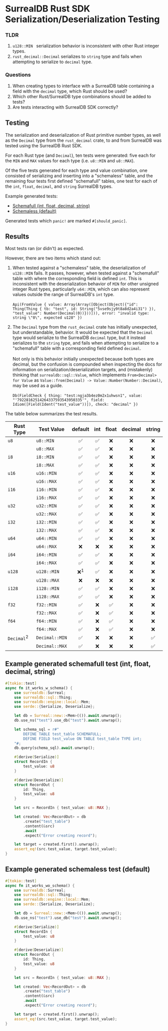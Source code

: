 # SurrealDB Rust SDK Serialization/Deserialization Testing

### TLDR
1. ``u128::MIN `` serialization behavior is inconsistent with other Rust integer types.
2. ``rust_decimal::Decimal`` serializes to ``string`` type and fails when attempting to serialize to ``decimal`` type.

### Questions
1. When creating types to interface with a SurrealDB table containing a field with the ``decimal`` type, which Rust
should be used?
2. Which other Rust/SurrealDB type combinations should be added to tests?
3. Are tests interacting with SurrealDB SDK correctly?

## Testing
The serialization and deserialization of Rust primitive number types, as well as the ``Decimal`` type from the 
``rust_decimal`` crate, to and from SurrealDB was tested using the SurrealDB Rust SDK.

For each Rust type (and ``Decimal``), ten tests were generated: five each for the ``MIN`` and ``MAX`` values for each 
type (i.e. ``u8::MIN`` and ``u8::MAX``). 

Of the five tests generated for each type and value combination, one consisted of serializing and inserting into 
a "schemaless" table, and the remaining four tests first defined "schemafull" tables, one test for each of the
``int``, ``float``, ``decimal``, and ``string`` SurrealDB types.

Example generated tests:
- [Schemafull (int, float, decimal, string)](#example-generated-schemafull-test-int-float-decimal-string)
- [Schemaless (default)](#example-generated-schemaless-test-default)

Generated tests which ``panic!`` are marked ``#[should_panic]``. 

## Results
Most tests ran (or didn't) as expected. 

However, there are two items which stand out:

1. When tested against a "schemaless" table, the deserialization of ``u128::MIN`` fails. It passes, however, when
tested against a "schemafull" table with where the corresponding field is defined ``int``. This is inconsistent with
the deserialization behavior of ``MIN`` for other unsigned integer Rust types, particularly ``u64::MIN``, which can
also represent values outside the range of SurrealDB's ``int`` type.\
\
``Api(FromValue { value: Array(Array([Object(Object({"id": Thing(Thing { tb: "test", id: String("5vse9sjy9t8a8d2a4i31") }), "test_value": Number(Decimal(0))}))])), error: "invalid type: string \"0\", expected u128" })``


2. The ``Decimal`` type from the ``rust_decimal`` crate has initially unexpected, but understandable, behavior. It would 
be expected that the ``Decimal`` type would serialize to the SurrealDB ``decimal`` type, but it instead serializes 
to the ``string`` type, and fails when attempting to serialize to a "schemafull" table with a corresponding field
defined ``decimal``.\
\
Not only is this behavior initially unexpected because both types are decimal, but the confusion is compounded when
inspecting the docs for information on serialization/deserialization targets, and (mistakenly) thinking that 
``surrealdb::sql::Value``, which implements ``From<Decimal> for Value`` as ``Value::from(Decimal) -> Value::Number(Number::Decimal)``,
may be used as a guide.\
\
``Db(FieldCheck { thing: "test:ngja3b4ez0m2x1uhwsn1", value: "'79228162514264337593543950335'", field: Idiom([Field(Ident("test_value"))]), check: "decimal" })``

The table below summarizes the test results.

| Rust Type               | Test Value       |    default    | int | float | decimal | string |
|-------------------------|------------------|:-------------:|:---:|:-----:|:-------:|:------:|
| ``u8``                  | ``u8::MIN``      |       ✅       |  ✅  |   ❌   |    ❌    |   ❌    |
|                         | ``u8::MAX``      |       ✅       |  ✅  |   ❌   |    ❌    |   ❌    |
| ``i8``                  | ``i8::MIN``      |       ✅       |  ✅  |   ❌   |    ❌    |   ❌    |
|                         | ``i8::MAX``      |       ✅       |  ✅  |   ❌   |    ❌    |   ❌    |
| ``u16``                 | ``u16::MIN``     |       ✅       |  ✅  |   ❌   |    ❌    |   ❌    |
|                         | ``u16::MAX``     |       ✅       |  ✅  |   ❌   |    ❌    |   ❌    |
| ``i16``                 | ``i16::MIN``     |       ✅       |  ✅  |   ❌   |    ❌    |   ❌    |
|                         | ``i16::MAX``     |       ✅       |  ✅  |   ❌   |    ❌    |   ❌    |
| ``u32``                 | ``u32::MIN``     |       ✅       |  ✅  |   ❌   |    ❌    |   ❌    |
|                         | ``u32::MAX``     |       ✅       |  ✅  |   ❌   |    ❌    |   ❌    |
| ``i32``                 | ``i32::MIN``     |       ✅       |  ✅  |   ❌   |    ❌    |   ❌    |
|                         | ``i32::MAX``     |       ✅       |  ✅  |   ❌   |    ❌    |   ❌    |
| ``u64``                 | ``u64::MIN``     |       ✅       |  ✅  |   ❌   |    ❌    |   ❌    |
|                         | ``u64::MAX``     |       ❌       |  ❌  |   ❌   |    ❌    |   ❌    |
| ``i64``                 | ``i64::MIN``     |       ✅       |  ✅  |   ❌   |    ❌    |   ❌    |
|                         | ``i64::MAX``     |       ✅       |  ✅  |   ❌   |    ❌    |   ❌    |
| ``u128``                | ``u128::MIN``    | ❌<sup>1</sup> |  ✅  |   ❌   |    ❌    |   ❌    |
|                         | ``u128::MAX``    |       ❌       |  ❌  |   ❌   |    ❌    |   ❌    |
| ``i128``                | ``i128::MIN``    |       ✅       |  ✅  |   ❌   |    ❌    |   ❌    |
|                         | ``i128::MAX``    |       ✅       |  ✅  |   ❌   |    ❌    |   ❌    |
| ``f32``                 | ``f32::MIN``     |       ✅       |  ❌  |   ✅   |    ❌    |   ❌    |
|                         | ``f32::MAX``     |       ✅       |  ❌  |   ✅   |    ❌    |   ❌    |
| ``f64``                 | ``f64::MIN``     |       ✅       |  ❌  |   ✅   |    ❌    |   ❌    |
|                         | ``f64::MAX``     |       ✅       |  ❌  |   ✅   |    ❌    |   ❌    |
| ``Decimal``<sup>2</sup> | ``Decimal::MIN`` |       ✅       |  ❌  |   ❌   |    ❌    |   ✅    |
|                         | ``Decimal::MAX`` |       ✅       |  ❌  |   ❌   |    ❌    |   ✅    |


## Example generated schemafull test (int, float, decimal, string)
```rust
#[tokio::test]
async fn it_works_w_schema() {
    use surrealdb::Surreal;
    use surrealdb::sql::Thing;
    use surrealdb::engine::local::Mem;
    use serde::{Serialize, Deserialize};

    let db = Surreal::new::<Mem>(()).await.unwrap();
    db.use_ns("test").use_db("test").await.unwrap();

    let schema_sql = r#"
        DEFINE TABLE test_table SCHEMAFULL;
        DEFINE FIELD test_value ON TABLE test_table TYPE int;
    "#;
    db.query(schema_sql).await.unwrap();

    #[derive(Serialize)]
    struct RecordIn {
        test_value: u8
    }

    #[derive(Deserialize)]
    struct RecordOut {
        id: Thing,
        test_value: u8
    }

    let src = RecordIn { test_value: u8::MAX };

    let created: Vec<RecordOut> = db
        .create("test_table")
        .content(&src)
        .await
        .expect("Error creating record");

    let target = created.first().unwrap();
    assert_eq!(src.test_value, target.test_value);
}
```

## Example generated schemaless test (default)
```rust
#[tokio::test]
async fn it_works_wo_schema() {
    use surrealdb::Surreal;
    use surrealdb::sql::Thing;
    use surrealdb::engine::local::Mem;
    use serde::{Serialize, Deserialize};

    let db = Surreal::new::<Mem>(()).await.unwrap();
    db.use_ns("test").use_db("test").await.unwrap();

    #[derive(Serialize)]
    struct RecordIn {
        test_value: u8
    }

    #[derive(Deserialize)]
    struct RecordOut {
        id: Thing,
        test_value: u8
    }

    let src = RecordIn { test_value: u8::MAX };

    let created: Vec<RecordOut> = db
        .create("test_table")
        .content(&src)
        .await
        .expect("Error creating record");

    let target = created.first().unwrap();
    assert_eq!(src.test_value, target.test_value);
}
```